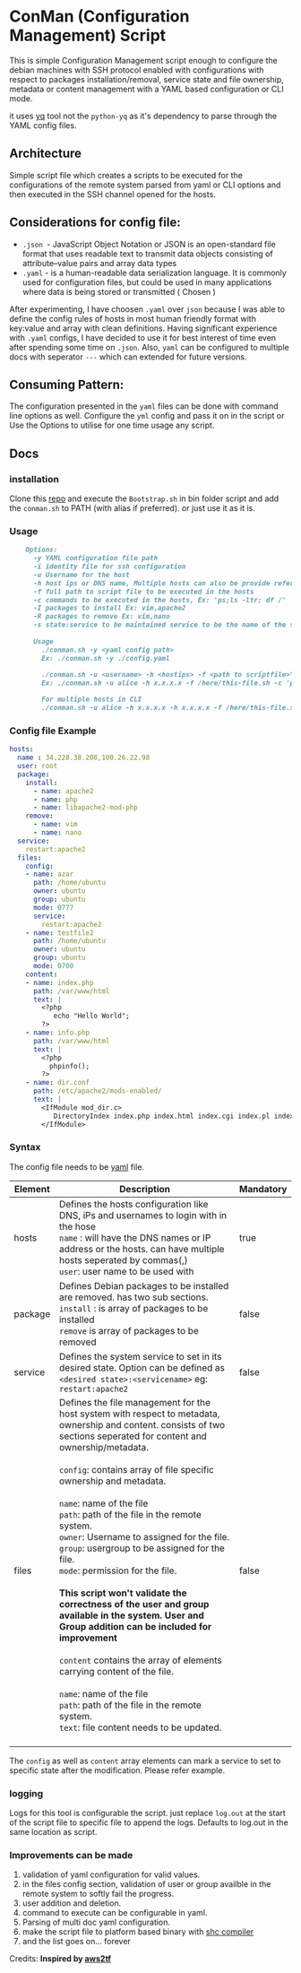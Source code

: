 # ConMan (Configuration Management) Script
    
This is simple Configuration Management script enough to configure the debian machines with SSH protocol enabled with configurations with respect 
to packages installation/removal, service state and file ownership, metadata or content management with a YAML based 
configuration or CLI mode.

it uses [yq](https://mikefarah.gitbook.io/yq/#install) tool not the `python-yq` as it's dependency to parse through the YAML config files. 

## Architecture

Simple script file which creates a scripts to be executed for the configurations of the remote system parsed from yaml or CLI options and then executed in the SSH channel opened for the hosts. 

## Considerations for config file: 

* `.json `- JavaScript Object Notation or JSON is an open-standard file format that uses readable text to transmit data 
objects consisting of attribute–value pairs and array data types 
* `.yaml` -  is a human-readable data serialization language. It is commonly used for configuration files, but could 
be used in many applications where data is being stored or transmitted ( Chosen )

After experimenting, I have choosen `.yaml` over `json`  because I was able to define the config rules of 
hosts in most human friendly format with key:value and array  with clean definitions. Having significant 
experience with `.yaml` configs, I have decided to use it for best interest of time even after spending some time  on `.json`.
Also, `yaml` can be configured to multiple docs with seperator `---` which can extended for future versions. 

## Consuming Pattern:

The configuration presented in the `yaml` files can be done with command line options as well. Configure the `yml` config
and pass it on in the script or Use the Options to utilise for one time usage any script. 


## Docs 

### installation

Clone this [repo](https://github.com/azarudeena/conman) and execute the `Bootstrap.sh` in bin folder script and add the `conman.sh` to PATH (with alias if preferred). or just use it as it is. 

### Usage

``` markdown
    Options:
      -y YAML configuration file path
      -i identity file for ssh configuration
      -u Username for the host
      -h host ips or DNS name, Multiple hosts can also be provide refer below
      -f full path to script file to be executed in the hosts
      -c commands to be executed in the hosts, Ex: 'ps;ls -ltr; df /'
      -I packages to install Ex: vim,apache2
      -R packages to remove Ex: vim,nano
      -s state:service to be maintained service to be the name of the service. state: desired state; Valid values: start, stop, restart, enable, disable Ex: start:apache2
      
      Usage 
        ./conman.sh -y <yaml config path>
        Ex: ./conman.sh -y ./config.yaml 
        
        ./conman.sh -u <username> -h <hostips> -f <path to scriptfile>";
        Ex: ./conman.sh -u alice -h x.x.x.x -f /here/this-file.sh -c 'pwd;ls;'

        For multiple hosts in CLI 
        ./conman.sh -u alice -h x.x.x.x -h x.x.x.x -f /here/this-file.sh
```

### Config file Example 

```yaml
hosts: 
  name : 34.228.38.208,100.26.22.98
  user: root
  package:
    install:
      - name: apache2
      - name: php
      - name: libapache2-mod-php
    remove:
      - name: vim
      - name: nano
  service:
    restart:apache2
  files:
    config:
    - name: azar
      path: /home/ubuntu
      owner: ubuntu
      group: ubuntu
      mode: 0777
      service:
        restart:apache2
    - name: testfile2
      path: /home/ubuntu
      owner: ubuntu
      group: ubuntu
      mode: 0700
    content:
    - name: index.php
      path: /var/www/html
      text: |
        <?php
           echo "Hello World";
        ?>
    - name: info.php
      path: /var/www/html
      text: |
        <?php
          phpinfo();
        ?>
    - name: dir.conf
      path: /etc/apache2/mods-enabled/
      text: |
        <IfModule mod_dir.c>
           DirectoryIndex index.php index.html index.cgi index.pl index.xhtml index.htm
        </IfModule>
```

### Syntax 

The config file needs to be [yaml](http://www.yaml.org/) file.

|     Element   |                                        Description                                        | Mandatory |
|---------------|-------------------------------------------------------------------------------------------|-----------|
|hosts| Defines the hosts configuration like DNS, iPs and usernames to login with in the hose <br>  `name` :  will have the DNS names or IP address or the hosts. can have multiple hosts seperated by commas(,) </br> `user`: user name to be used with  |   true    |
|package| Defines Debian packages to be installed are removed. has two sub sections. <br>`install` : is array of packages to be installed <br> `remove` is array of packages to be removed | false
|service| Defines the system service to set in its desired state. Option can be defined as `<desired state>:<servicename>` eg: `restart:apache2`| false
|files| Defines the file management for the host system with respect to metadata, ownership and content. consists of two sections  seperated for content and ownership/metadata. <br><br> `config`: contains array of file specific ownership and metadata. <br><br> `name`: name of the file <br> `path`: path of the file in the remote system. <br> `owner`: Username to assigned for the file. <br> `group`: usergroup to be assigned for the file. <br> `mode`: permission for the file. <br> <br> <strong> This script won't validate the correctness of the user and group available in the system. User and Group addition can be included for improvement</strong> <br><br> `content` contains the array of elements carrying content of the file. <br><br> `name`: name of the file <br> `path`: path of the file in the remote system. <br> `text`: file content needs to be updated. <br> <br> | false

The `config` as well as `content` array elements can mark a service to set to specific state after the modification. Please refer example. 

### logging

Logs for this tool is configurable the script. just replace `log.out` at the start of the script file to specific file to append the logs. Defaults to log.out in the same location as script.  

### Improvements can be made

1. validation of yaml configuration for valid values. 
2. in the files config section, validation of user or group availble in the remote system to softly fail the progress. 
3. user addition and deletion. 
4. command to execute can be configurable in yaml. 
5. Parsing of multi doc yaml configuration.
6. make the script file to platform based binary with [shc compiler](https://github.com/neurobin/shc)
7. and the list goes on... forever


Credits:   <strong> Inspired by [aws2tf](https://github.com/aws-samples/aws2tf) </strong>